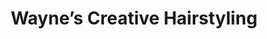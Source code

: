 ---
title: "Wayne’s Creative Hairstyling"
url: /wake-forest/waynes-creative-hairstyling/
shop: Kosmetik
---